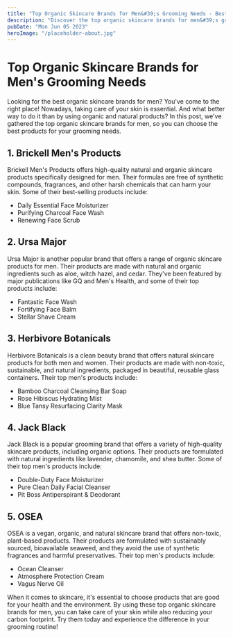 ```yaml
---
title: "Top Organic Skincare Brands for Men&#39;s Grooming Needs - Best Products"
description: "Discover the top organic skincare brands for men&#39;s grooming needs. Explore our best products for a fresh, clean and natural look. Buy now and join our organic living community."
pubDate: "Mon Jun 05 2023"
heroImage: "/placeholder-about.jpg"
---
```


# Top Organic Skincare Brands for Men&#39;s Grooming Needs

Looking for the best organic skincare brands for men? You&#39;ve come to the right place! Nowadays, taking care of your skin is essential. And what better way to do it than by using organic and natural products? In this post, we&#39;ve gathered the top organic skincare brands for men, so you can choose the best products for your grooming needs.

## 1. Brickell Men&#39;s Products

Brickell Men&#39;s Products offers high-quality natural and organic skincare products specifically designed for men. Their formulas are free of synthetic compounds, fragrances, and other harsh chemicals that can harm your skin. Some of their best-selling products include:

- Daily Essential Face Moisturizer
- Purifying Charcoal Face Wash
- Renewing Face Scrub

## 2. Ursa Major

Ursa Major is another popular brand that offers a range of organic skincare products for men. Their products are made with natural and organic ingredients such as aloe, witch hazel, and cedar. They&#39;ve been featured by major publications like GQ and Men&#39;s Health, and some of their top products include:

- Fantastic Face Wash
- Fortifying Face Balm
- Stellar Shave Cream

## 3. Herbivore Botanicals

Herbivore Botanicals is a clean beauty brand that offers natural skincare products for both men and women. Their products are made with non-toxic, sustainable, and natural ingredients, packaged in beautiful, reusable glass containers. Their top men&#39;s products include:

- Bamboo Charcoal Cleansing Bar Soap
- Rose Hibiscus Hydrating Mist
- Blue Tansy Resurfacing Clarity Mask

## 4. Jack Black

Jack Black is a popular grooming brand that offers a variety of high-quality skincare products, including organic options. Their products are formulated with natural ingredients like lavender, chamomile, and shea butter. Some of their top men&#39;s products include:

- Double-Duty Face Moisturizer
- Pure Clean Daily Facial Cleanser
- Pit Boss Antiperspirant &amp; Deodorant

## 5. OSEA

OSEA is a vegan, organic, and natural skincare brand that offers non-toxic, plant-based products. Their products are formulated with sustainably sourced, bioavailable seaweed, and they avoid the use of synthetic fragrances and harmful preservatives. Their top men&#39;s products include:

- Ocean Cleanser
- Atmosphere Protection Cream
- Vagus Nerve Oil

When it comes to skincare, it&#39;s essential to choose products that are good for your health and the environment. By using these top organic skincare brands for men, you can take care of your skin while also reducing your carbon footprint. Try them today and experience the difference in your grooming routine!